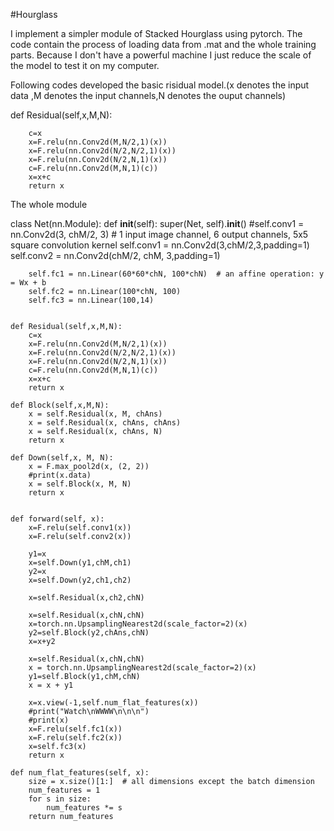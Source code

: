 #Hourglass

I implement a simpler module of Stacked Hourglass using pytorch.
The code contain the process of loading data from .mat and the whole training parts.
Because I don't have a powerful machine I just reduce the scale of the model to test it on my computer.

Following codes developed the basic risidual model.(x denotes the input data ,M denotes the input channels,N denotes the ouput channels)

  def Residual(self,x,M,N):
 
        c=x
        x=F.relu(nn.Conv2d(M,N/2,1)(x))
        x=F.relu(nn.Conv2d(N/2,N/2,1)(x))
        x=F.relu(nn.Conv2d(N/2,N,1)(x))
        c=F.relu(nn.Conv2d(M,N,1)(c))
        x=x+c
        return x
        
        
The whole module 
  
  class Net(nn.Module):
    def __init__(self):
        super(Net, self).__init__()
        #self.conv1 = nn.Conv2d(3, chM/2, 3)  # 1 input image channel, 6 output channels, 5x5 square convolution kernel
        self.conv1 = nn.Conv2d(3,chM/2,3,padding=1)
        self.conv2 = nn.Conv2d(chM/2, chM, 3,padding=1)

        self.fc1 = nn.Linear(60*60*chN, 100*chN)  # an affine operation: y = Wx + b
        self.fc2 = nn.Linear(100*chN, 100)
        self.fc3 = nn.Linear(100,14)


    def Residual(self,x,M,N):
        c=x
        x=F.relu(nn.Conv2d(M,N/2,1)(x))
        x=F.relu(nn.Conv2d(N/2,N/2,1)(x))
        x=F.relu(nn.Conv2d(N/2,N,1)(x))
        c=F.relu(nn.Conv2d(M,N,1)(c))
        x=x+c
        return x

    def Block(self,x,M,N):
        x = self.Residual(x, M, chAns)
        x = self.Residual(x, chAns, chAns)
        x = self.Residual(x, chAns, N)
        return x

    def Down(self,x, M, N):
        x = F.max_pool2d(x, (2, 2))
        #print(x.data)
        x = self.Block(x, M, N)
        return x


    def forward(self, x):
        x=F.relu(self.conv1(x))
        x=F.relu(self.conv2(x))

        y1=x
        x=self.Down(y1,chM,ch1)
        y2=x
        x=self.Down(y2,ch1,ch2)

        x=self.Residual(x,ch2,chN)

        x=self.Residual(x,chN,chN)
        x=torch.nn.UpsamplingNearest2d(scale_factor=2)(x)
        y2=self.Block(y2,chAns,chN)
        x=x+y2

        x=self.Residual(x,chN,chN)
        x = torch.nn.UpsamplingNearest2d(scale_factor=2)(x)
        y1=self.Block(y1,chM,chN)
        x = x + y1

        x=x.view(-1,self.num_flat_features(x))
        #print("Watch\nWWWW\n\n\n")
        #print(x)
        x=F.relu(self.fc1(x))
        x=F.relu(self.fc2(x))
        x=self.fc3(x)
        return x

    def num_flat_features(self, x):
        size = x.size()[1:]  # all dimensions except the batch dimension
        num_features = 1
        for s in size:
            num_features *= s
        return num_features
        
        

        
        
        
        
     

